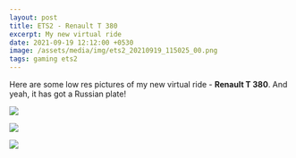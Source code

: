 ```yaml
---
layout: post
title: ETS2 - Renault T 380
excerpt: My new virtual ride
date: 2021-09-19 12:12:00 +0530
image: /assets/media/img/ets2_20210919_115025_00.png
tags: gaming ets2
---
```


Here are some low res pictures of my new virtual ride - <strong>Renault T 380</strong>. And yeah, it has got a Russian plate!

![]({{site.base_url}}/assets/media/img/ets2_20210919_114904_00.png)

![]({{site.base_url}}/assets/media/img/ets2_20210919_115005_00.png)

![]({{site.base_url}}/assets/media/img/ets2_20210919_115025_00.png)